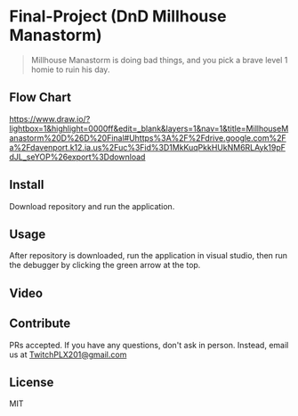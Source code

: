 # Final-Project (DnD Millhouse Manastorm)
>Millhouse Manastorm is doing bad things, and you pick a brave level 1 homie to ruin his day.

## Flow Chart
https://www.draw.io/?lightbox=1&highlight=0000ff&edit=_blank&layers=1&nav=1&title=MillhouseManastorm%20D%26D%20Final#Uhttps%3A%2F%2Fdrive.google.com%2Fa%2Fdavenport.k12.ia.us%2Fuc%3Fid%3D1MkKuqPkkHUkNM6RLAyk19pFdJL_seYOP%26export%3Ddownload

## Install

Download repository and run the application.

## Usage

After repository is downloaded, run the application in visual studio, then run the debugger by clicking the green arrow at the top.

## Video

## Contribute

PRs accepted.
If you have any questions, don't ask in person. Instead, email us at TwitchPLX201@gmail.com

## License

MIT
